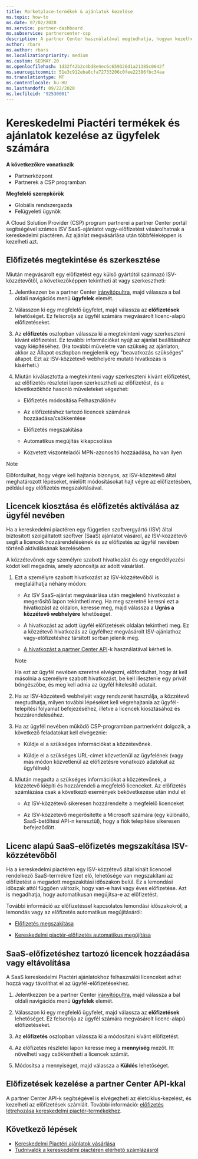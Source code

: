 ```yaml
---
title: Marketplace-termékek & ajánlatok kezelése
ms.topic: how-to
ms.date: 07/02/2020
ms.service: partner-dashboard
ms.subservice: partnercenter-csp
description: A partner Center használatával megtudhatja, hogyan kezelhetik a felhőalapú megoldások szolgáltatói a kereskedelmi piactéren vásárolt, harmadik féltől származó ISV-ajánlatokat.
author: rbars
ms.author: rbars
ms.localizationpriority: medium
ms.custom: SEOMAY.20
ms.openlocfilehash: 1d32f42b2c4bd8e4ec6c659326d1a21385c0642f
ms.sourcegitcommit: 51e3c912eba8cfa72733206c0fee22386fbc34aa
ms.translationtype: MT
ms.contentlocale: hu-HU
ms.lasthandoff: 09/22/2020
ms.locfileid: "92530001"
---
```

# <a name="manage-commercial-marketplace-products-and-offers-for-your-customers"></a>Kereskedelmi Piactéri termékek és ajánlatok kezelése az ügyfelek számára

**A következőkre vonatkozik**

- Partnerközpont
- Partnerek a CSP programban

**Megfelelő szerepkörök**

- Globális rendszergazda
- Felügyeleti ügynök

A Cloud Solution Provider (CSP) program partnerei a partner Center portál segítségével számos ISV SaaS-ajánlatot vagy-előfizetést vásárolhatnak a kereskedelmi piactéren. Az ajánlat megvásárlása után többféleképpen is kezelheti azt.

## <a name="view-or-edit-a-subscription"></a>Előfizetés megtekintése és szerkesztése

Miután megvásárolt egy előfizetést egy külső gyártótól származó ISV-közzétevőtől, a következőképpen tekintheti át vagy szerkesztheti:

1. Jelentkezzen be a partner Center [irányítópultra](https://partner.microsoft.com/dashboard), majd válassza a bal oldali navigációs menü **ügyfelek** elemét.

2. Válasszon ki egy megfelelő ügyfelet, majd válassza az **előfizetések** lehetőséget. Ez felsorolja az ügyfél számára megvásárolt licenc-alapú előfizetéseket.

3. Az **előfizetés** oszlopban válassza ki a megtekinteni vagy szerkeszteni kívánt előfizetést. Ez további információkat nyújt az ajánlat beállításához vagy kiépítéséhez. (Ha további műveletre van szükség az ajánlaton, akkor az Állapot oszlopban megjelenik egy "beavatkozás szükséges" állapot. Ezt az ISV-közzétevő webhelyére mutató hivatkozás is kísérheti.)

4. Miután kiválasztotta a megtekinteni vagy szerkeszteni kívánt előfizetést, az előfizetés részletei lapon szerkesztheti az előfizetést, és a következőkhöz hasonló műveleteket végezhet:

    - Előfizetés módosítása Felhasználónév

    - Az előfizetéshez tartozó licencek számának hozzáadása/csökkentése

    - Előfizetés megszakítása

    - Automatikus megújítás kikapcsolása

    - Közvetett viszonteladói MPN-azonosító hozzáadása, ha van ilyen

> [!NOTE]
> Előfordulhat, hogy végre kell hajtania bizonyos, az ISV-közzétevő által meghatározott lépéseket, mielőtt módosításokat hajt végre az előfizetésben, például egy előfizetés megszakításával.

## <a name="assign-licenses-and-activate-a-subscription-on-behalf-of-a-customer"></a>Licencek kiosztása és előfizetés aktiválása az ügyfél nevében

Ha a kereskedelmi piactéren egy független szoftvergyártó (ISV) által biztosított szolgáltatott szoftver (SaaS) ajánlatot vásárol, az ISV-közzétevő segít a licencek hozzárendelésének és az előfizetés az ügyfél nevében történő aktiválásának kezelésében.

A közzétevőnek egy személyre szabott hivatkozást és egy engedélyezési kódot kell megadnia, amely azonosítja az adott vásárlást.

1. Ezt a személyre szabott hivatkozást az ISV-közzétevőből is megtalálhatja néhány módon:

   - Az ISV SaaS-ajánlat megvásárlása után megjelenő hivatkozást a megerősítő lapon tekintheti meg. Ha meg szeretné keresni ezt a hivatkozást az oldalon, keresse meg, majd válassza a **Ugrás a közzétevő webhelyére** lehetőséget.

   - A hivatkozást az adott ügyfél előfizetések oldalán tekintheti meg. Ez a közzétevő hivatkozás az ügyfélhez megvásárolt ISV-ajánlathoz vagy-előfizetéshez társított sorban jelenik meg.

   - [A hivatkozást a partner Center API](/partner-center/develop/get-activation-link-by-order-line-item)-k használatával kérheti le.

   > [!NOTE]
   > Ha ezt az ügyfél nevében szeretné elvégezni, előfordulhat, hogy át kell másolnia a személyre szabott hivatkozást, be kell illesztenie egy privát böngészőbe, és meg kell adnia az ügyfél hitelesítő adatait.

2. Ha az ISV-közzétevő webhelyét vagy rendszerét használja, a közzétevő megtudhatja, milyen további lépéseket kell végrehajtania az ügyfél-telepítési folyamat befejezéséhez, illetve a licencek kiosztásához és hozzárendeléséhez.

3. Ha az ügyfél nevében működő CSP-programban partnerként dolgozik, a következő feladatokat kell elvégeznie:

    - Küldje el a szükséges információkat a közzétevőnek.

    - Küldje el a szükséges URL-címet közvetlenül az ügyfelének (vagy más módon közvetlenül az előfizetésre vonatkozó adatokat az ügyfélnek)

4. Miután megadta a szükséges információkat a közzétevőnek, a közzétevő kiépíti és hozzárendeli a megfelelő licenceket. Az előfizetés számlázása csak a következő események bekövetkezése után indul el:

    - Az ISV-közzétevő sikeresen hozzárendelte a megfelelő licenceket

    - Az ISV-közzétevő megerősítette a Microsoft számára (egy különálló, SaaS-betöltési API-n keresztül), hogy a fiók telepítése sikeresen befejeződött.

## <a name="cancel-a-license-based-saas-subscription-from-an-isv-publisher"></a>Licenc alapú SaaS-előfizetés megszakítása ISV-közzétevőből

Ha a kereskedelmi piactéren egy ISV-közzétevő által kínált licenccel rendelkező SaaS-termékre fizet elő, lehetősége van megszakítani az előfizetést a megadott megszakítási időszakon belül. Ez a lemondási időszak attól függően változik, hogy van-e havi vagy éves előfizetése. Azt is megadhatja, hogy automatikusan megújítsa-e az előfizetést.

További információ az előfizetéssel kapcsolatos lemondási időszakokról, a lemondás vagy az előfizetés automatikus megújításáról:

- [Előfizetés megszakítása](create-a-new-subscription.md#cancel-a-subscription)

- [Kereskedelmi piactér-előfizetés automatikus megújítása](create-a-new-subscription.md#choose-whether-to-automatically-renew-a-commercial-marketplace-subscription)

## <a name="add-or-remove-licenses-for-a-saas-subscription"></a>SaaS-előfizetéshez tartozó licencek hozzáadása vagy eltávolítása

A SaaS kereskedelmi Piactéri ajánlatokhoz felhasználói licenceket adhat hozzá vagy távolíthat el az ügyfél-előfizetésekhez.

1. Jelentkezzen be a partner Center [irányítópultra](https://partner.microsoft.com/dashboard), majd válassza a bal oldali navigációs menü **ügyfelek** elemét.

2. Válasszon ki egy megfelelő ügyfelet, majd válassza az **előfizetések** lehetőséget. Ez felsorolja az ügyfél számára megvásárolt licenc-alapú előfizetéseket.

3. Az **előfizetés** oszlopban válassza ki a módosítani kívánt előfizetést.

4. Az előfizetés részletei lapon keresse meg a **mennyiség** mezőt. Itt növelheti vagy csökkentheti a licencek számát.

5. Módosítsa a mennyiséget, majd válassza a **Küldés** lehetőséget.

## <a name="manage-subscriptions-using-partner-center-apis"></a>Előfizetések kezelése a partner Center API-kkal

A partner Center API-k segítségével is elvégezheti az életciklus-kezelést, és kezelheti az előfizetések számláit. További információ: [előfizetés létrehozása kereskedelmi piactér-termékekhez](/partner-center/develop/create-subscription-azure-marketplace-products).

## <a name="next-steps"></a>Következő lépések

- [Kereskedelmi Piactéri ajánlatok vásárlása](csp-commercial-marketplace-purchase.md)
- [Tudnivalók a kereskedelmi piactéren elérhető számlázásról](csp-commercial-marketplace-billing.md)